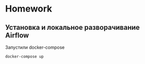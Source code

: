 # Homework

## Установка и локальное разворачивание Airflow

Запустили docker-compose

```shell
docker-compose up
```

